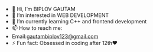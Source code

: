 - 👋 Hi, I’m BIPLOV GAUTAM
- 👀 I’m interested in WEB DEVELOPMENT
- 🌱 I’m currently learning C++ and frontend development
- 📫 How to reach me:
- Email:gautambiplov123@gmail.com
- ⚡ Fun fact: Obsessed in coding after 12th❤️



<!---
biplov2061/biplov2061 is a ✨ special ✨ repository because its `README.md` (this file) appears on your GitHub profile.
You can click the Preview link to take a look at your changes.
--->
